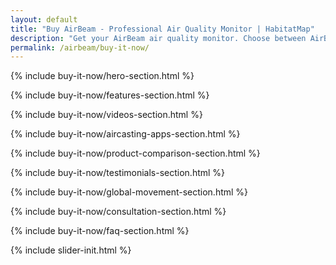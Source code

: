```yaml
---
layout: default
title: "Buy AirBeam - Professional Air Quality Monitor | HabitatMap"
description: "Get your AirBeam air quality monitor. Choose between AirBeam Mini ($99) for personal use or AirBeam 3 ($199) for research. No subscriptions, complete data ownership."
permalink: /airbeam/buy-it-now/
---
```


{% include buy-it-now/hero-section.html %}

{% include buy-it-now/features-section.html %}

{% include buy-it-now/videos-section.html %}

{% include buy-it-now/aircasting-apps-section.html %}

{% include buy-it-now/product-comparison-section.html %}

{% include buy-it-now/testimonials-section.html %}

{% include buy-it-now/global-movement-section.html %}

{% include buy-it-now/consultation-section.html %}

{% include buy-it-now/faq-section.html %}

{% include slider-init.html %}
